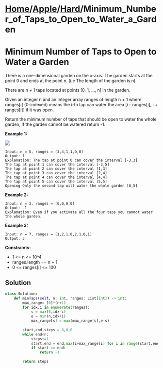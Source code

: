 # [Home](./../..)/[Apple](./..)/[Hard](./)/Minimum_Number_of_Taps_to_Open_to_Water_a_Garden
<h1>Minimum Number of Taps to Open to Water a Garden</h1>

<p>
There is a one-dimensional garden on the x-axis. The garden starts at the point 0 and ends at the point n. (i.e The length of the garden is n).

There are n + 1 taps located at points [0, 1, ..., n] in the garden.

Given an integer n and an integer array ranges of length n + 1 where ranges[i] (0-indexed) means the i-th tap can water the area [i - ranges[i], i + ranges[i]] if it was open.

Return the minimum number of taps that should be open to water the whole garden, If the garden cannot be watered return -1.
</p>

<b>Example 1:</b>

<img src="https://assets.leetcode.com/uploads/2020/01/16/1685_example_1.png">

    Input: n = 5, ranges = [3,4,1,1,0,0]
    Output: 1
    Explanation: The tap at point 0 can cover the interval [-3,3]
    The tap at point 1 can cover the interval [-3,5]
    The tap at point 2 can cover the interval [1,3]
    The tap at point 3 can cover the interval [2,4]
    The tap at point 4 can cover the interval [4,4]
    The tap at point 5 can cover the interval [5,5]
    Opening Only the second tap will water the whole garden [0,5]
    
<b>Example 2:</b>

    Input: n = 3, ranges = [0,0,0,0]
    Output: -1
    Explanation: Even if you activate all the four taps you cannot water the whole garden.
    
<b>Example 3:</b>

    Input: n = 7, ranges = [1,2,1,0,2,1,0,1]
    Output: 3

<b>Constraints:</b>

- 1 <= n <= 10^4
- ranges.length == n + 1
- 0 <= ranges[i] <= 100

<h2>Solution</h2>

```python
class Solution:
    def minTaps(self, n: int, ranges: List[int]) -> int:
        max_range= [0]*(n+1)
        for idx,i in enumerate(ranges):
            s = max(0,idx-i)
            e = min(n,idx+i)
            max_range[s] = max(max_range[s],e-s)
        
        start,end,steps = 0,0,0
        while end<n:
            steps+=1
            start,end = end,max(i+max_range[i] for i in range(start,end+1))
            if start == end:
                return -1
        
        return steps
```
